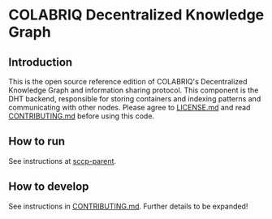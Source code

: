 # COLABRIQ Decentralized Knowledge Graph

## Introduction

This is the open source reference edition of COLABRIQ's Decentralized Knowledge Graph and information sharing protocol. This component is the DHT backend, responsible for storing containers and indexing patterns and communicating with other nodes. Please agree to [LICENSE.md](LICENSE.md) and read [CONTRIBUTING.md](CONTRIBUTING.md) before using this code.

## How to run

See instructions at [sccp-parent](https://github.com/colabriq/sccp-parent).

## How to develop

See instructions in [CONTRIBUTING.md](CONTRIBUTING.md).
Further details to be expanded!



